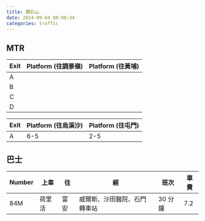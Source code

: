 ```yaml
---
title: 鑽石山
date: 2024-09-04 00:00:34
categories: traffic
---
```


## MTR

| Exit | Platform (往調景嶺) | Platform (往黃埔) |
| ---- | ------------------- | ----------------- |
| A    |                     |                   |
| B    |                     |                   |
| C    |                     |                   |
| D    |                     |                   |

| Exit | Platform (往烏溪沙) | Platform (往屯門) |
| ---- | ------------------- | ----------------- |
| A    | 6-5                 | 2-5               |

## 巴士

| Number | 上車   | 往   | 經                           | 班次    | 車費 |
| ------ | ------ | ---- | ---------------------------- | ------- | ---- |
| 84M    | 荷里活 | 富安 | 威爾斯、沙田醫院、石門轉車站 | 30 分鐘 | 7.2  |
